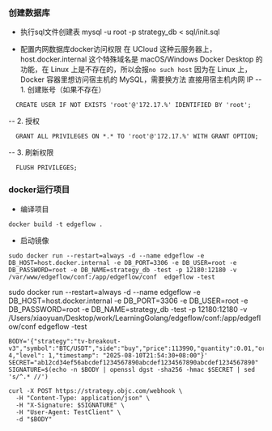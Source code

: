 ### 创建数据库
- 执行sql文件创建表
mysql -u root -p strategy_db < sql/init.sql

- 配置内网数据库docker访问权限
  在 UCloud 这种云服务器上，host.docker.internal 这个特殊域名是 macOS/Windows Docker Desktop 的功能，在 Linux 上是不存在的，所以会报`no such host`
  因为在 Linux 上，Docker 容器里想访问宿主机的 MySQL，需要换方法
  直接用宿主机内网 IP
  -- 1. 创建账号（如果不存在）
```shell
  CREATE USER IF NOT EXISTS 'root'@'172.17.%' IDENTIFIED BY 'root';
```

  -- 2. 授权
```shell
  GRANT ALL PRIVILEGES ON *.* TO 'root'@'172.17.%' WITH GRANT OPTION;
```

  -- 3. 刷新权限
```shell
  FLUSH PRIVILEGES;
```


### docker运行项目
- 编译项目
```shell
docker build -t edgeflow .
```

- 启动镜像
```shell
sudo docker run --restart=always -d --name edgeflow -e DB_HOST=host.docker.internal -e DB_PORT=3306 -e DB_USER=root -e DB_PASSWORD=root -e DB_NAME=strategy_db -test -p 12180:12180 -v /var/www/edgeflow/conf:/app/edgeflow/conf  edgeflow -test
```
sudo docker run --restart=always -d --name edgeflow -e DB_HOST=host.docker.internal -e DB_PORT=3306 -e DB_USER=root -e DB_PASSWORD=root -e DB_NAME=strategy_db -test -p 12180:12180 -v /Users/xiaoyuan/Desktop/work/LearningGolang/edgeflow/conf:/app/edgeflow/conf  edgeflow -test

```shell
BODY='{"strategy":"tv-breakout-v3","symbol":"BTC/USDT","side":"buy","price":113990,"quantity":0.01,"order_type":"market","trade_type":"swap","tp_pct":0.5,"sl_pct":0.3,"leverage":20,"score": 4,"level": 1,"timestamp": "2025-08-10T21:54:30+08:00"}'
SECRET="ab12cd34ef56abcdef1234567890abcdef1234567890abcdef1234567890"
SIGNATURE=$(echo -n $BODY | openssl dgst -sha256 -hmac $SECRET | sed 's/^.* //')

curl -X POST https://strategy.objc.com/webhook \
  -H "Content-Type: application/json" \
  -H "X-Signature: $SIGNATURE" \
  -H "User-Agent: TestClient" \
  -d "$BODY"

```
